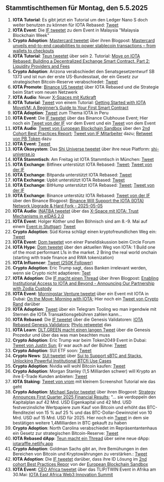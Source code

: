 ## Stammtischthemen für Montag, den 5.5.2025

1. **IOTA Tutorial**: Es gibt jetzt ein Tutorial um den Ledger Nano S doch weiter benutzen zu können für IOTA Rebased: [Tweet](https://x.com/Cigamatoi/status/1916882833949311245) 
2. **IOTA Event**: Die [IF tweetet](https://x.com/iota/status/1916905844517613646) zu dem Event in Malaysia "Malaysia Blockchain Week"
3. **Crypto Adoption**: [Mastercard tweetet](https://x.com/MastercardNews/status/1916896208187986114) über ihren Blogpost: [Mastercard unveils end-to-end capabilities to power stablecoin transactions – from wallets to checkouts](https://www.mastercard.com/news/press/2025/april/mastercard-unveils-end-to-end-capabilities-to-power-stablecoin-transactions-from-wallets-to-checkouts/)
4. **IOTA Tutorial**: [Teun tweetet](https://x.com/teunvw5/status/1916865321345876255) über sein 2. Tutorial: [Move on IOTA Rebased: Building a Decentralized Exchange Smart Contract. Part 2: Liquidity Providers and Fees](https://teunvw14.github.io/posts/iota-move-dex-pt2/)
5. **Crypto Adoption**: Arizona verabschiedet den Senatsgesetzentwurf SB 1373 und ist nun der erste US-Bundesstaat, der ein Gesetz zur strategischen Bitcoin-Reserve verabschiedet: [Tweet](https://x.com/SimplyBitcoinTV/status/1916962843599003812)
6. **IOTA Promote**: [Binance US tweetet](https://x.com/BinanceUS/status/1916981121511805093) über IOTA Rebased und die Strategie beim Start vom neuen Netzwerk
7. **IOTA Audio**: Neuer [X-Spaces mit Kutkraft](https://x.com/kutkraft/status/1917115467292152294)
8. **IOTA Tutorial**: [Tweet](https://x.com/zizicrypt/status/1916796912524538349) von einem Tutorial: [Getting Started with IOTA MoveVM: A Beginner’s Guide to Your First Smart Contract](https://medium.com/@cryptogrowthmarketer/getting-started-with-iota-movevm-a-beginners-guide-to-your-first-smart-contract-32e96bd51733)
9. **IOTA Adoption**: [Tweet](https://x.com/reht100/status/1916965311296786548) zum Thema IOTA in Peru
10. **IOTA Event**: Die [IF tweetet](https://x.com/iota/status/1917202214914768916) über das Binance Clubhouse Event; Hier noch ein [Tweet von der IF](https://x.com/iota/status/1917474004316626960) vor dem Event und ein [Tweet](https://x.com/iota/status/1917558691789709699) von dem Event
11. **IOTA Audio**: [Tweet von European Blockchain Sandbox](https://x.com/EuropeanSandbox/status/1917158733593088301) über den [2nd Cohort Best Practices Report](https://blockchain-observatory.ec.europa.eu/2nd-cohort-best-practices-report_en); [Tweet von IF Mitarbeiter](https://x.com/_tomjansson/status/1917219722766307706) dazu; [Retweet von PB Token](https://x.com/pbtokn/status/1917326820564939064) dazu
12. **IOTA Event**: [Tweet](https://x.com/ETOSPHERES/status/1917202825869693428)
13. **IOTA Ökosystem**: Das [Shi Universe tweetet](https://x.com/Shiuniverse/status/1917262543178928260) über ihre neue Platform: [shi-universe.io](https://shi-universe.io/)
14. **IOTA Stammtisch**: Am Freitag ist IOTA Stammtisch in München: [Tweet](https://x.com/IotaMunchen/status/1917299158429659303)
15. **IOTA Exchange**: Bitfinex unterstützt IOTA Rebased: [Tweet](https://x.com/GMZeusINV/status/1917252572420677930); [Tweet von der IF](https://x.com/iota/status/1918219597884301427)
16. **IOTA Exchange**: Bitpanda unterstützt IOTA Rebased: [Tweet](https://x.com/dlt_green/status/1917189650369724862)
17. **IOTA Exchange**: Upbit unterstützt IOTA Rebased: [Tweet](https://x.com/GMZeusINV/status/1917554165284495542)
18. **IOTA Exchange**: BitHump unterstützt IOTA Rebased: [Tweet](https://x.com/GMZeusINV/status/1918154756675064175); [Tweet von der IF](https://x.com/iota/status/1918206859279847674)
19. **IOTA Exchange**: Binance unterstütz IOTA Rebased: [Tweet von der IF](https://x.com/iota/status/1918190704075088113) über den Binance Blogpost: [Binance Will Support the IOTA (IOTA) Network Upgrade & Hard Fork - 2025-05-05](https://www.binance.com/en/support/announcement/detail/a18db274720642c0a0c20d477a431ad6)
20. **IOTA Audio**: [INATBA tweetet](https://x.com/INATBA_org/status/1917142457113890929) über das [X-Space mit IOTA: Trust Mechanisms in eIDAS 2.0](https://x.com/i/spaces/1kvKpyVERQgGE)
21. **IOTA Event**: Holger Köther und Ben Böhnisch sind am 8.-9. Mai auf einem [Event in Stuttgart](https://event.cyberlaend.eu/willkommen): [Tweet](https://x.com/ETOSPHERES/status/1917202825869693428)
22. **Crypto Adoption**: Süd Korea schlägt einen kryptofreundlichen Weg ein: [Tweet](https://x.com/BTC_Archive/status/1917165808364462147)
23. **IOTA Event**: [Dom tweetet](https://x.com/DomSchiener/status/1917252543392215250) von einer Paneldiskussion beim Circle Forum
24. **IOTA Hype**: [Dom tweetet](https://x.com/DomSchiener/status/1917250332729708753) über den aktuellen Weg von IOTA: 1 Build one of the most performant L1s in the market. 2 Bring the real world onchain (starting with trade finance and RWA tokenization)
25. **IOTA Influencer**: [Tweet (250K Follower)](https://x.com/QuintenFrancois/status/1917502934805266549)
26. **Crypto Adoption**: Eric Trump sagt, dass Banken irrelevant werden, wenn sie Crypto nicht adaptieren: [Teet](https://x.com/RWAwatchlist_/status/1917524349126598768)
27. **IOTA Adoption**: Die [IF macht einen Thread](https://x.com/iota/status/1917564600997839006) über ihren Blogpost: [Enabling Institutional Access to IOTA and Beyond - Announcing Our Partnership with Zodia Custody](https://blog.iota.org/iota-partnership-zodia/)
28. **IOTA Event**: [Morningstar Venture tweetet](https://x.com/Morningstar_VC/status/1917549281550164189) über ein Event mit IOTA in Dubai: [On the Move: Morning with IOTA](https://lu.ma/iota-37xdubai); Hier noch ein [Tweet von Crypto Rand](https://x.com/crypto_rand/status/1917840781664284716) darüber
29. **IOTA Adoption**: [Tweet](https://x.com/RodionVikol/status/1917569461223149614) über ein Telegram Tooling wo man irgendwie mit Sternen die IOTA Transaktionsgebühren zahlen kann...
30. **IOTA Rebased**: Die [IF tweetet](https://x.com/iota/status/1917926988989202578) über die Genesis Validatoren: [IOTA Rebased Genesis Validators](https://blog.iota.org/iota-rebased-genesis-validators/); [Phylo retweetet](https://x.com/PhyloIota/status/1917999118250909927) das
31. **IOTA Learn**: [DLT.GREEN macht einen langen Tweet](https://x.com/dlt_green/status/1917929540971827564) über die Genesis Prozedur und über das was man beachten muss
32. **Crypto Adoption**: Eric Trump war beim Token2049 Event in Dubai: [Tweet von Justin Sun](https://x.com/justinsuntron/status/1917965038578454875); Er war auch auf der Bühne: [Tweet](https://x.com/Cointelegraph/status/1917871139096822183)
33. **Crypto Adoption**: SUI ETF soon: [Tweet](https://x.com/matteodotsui/status/1917925925540286699)
34. **Crypto News**: [SUI tweetet](https://x.com/SuiNetwork/status/1917868560363167773) über [Sui to Support sBTC and Stacks, Unlocking Powerful Institutional BTCfi Use Cases](https://blog.sui.io/sbtc-stacks-btcfi/)
35. **Crypto Adoption**: Nvidia will wohl Bitcoin kaufen: [Tweet](https://x.com/cryptobeastreal/status/1917876267610943756)
36. **Crypto Adoption**: Morgan Stanley (1,5 Milliarden schwer) will Krypto an ihre E-Trade Kunden anbieten: [Tweet](https://x.com/BitcoinMagazine/status/1917895168117846510)
37. **IOTA Staking**: [Tweet von vrom](https://x.com/Vrom14286662/status/1918193631556411768) mit kleinem Screenshot Tutorial wie das geht
38. **Crypto Adoption**: [Michael Saylor tweetet](https://x.com/saylor/status/1918034658878513408) über ihren Blogpost: [Strategy Announces First Quarter 2025 Financial Results](https://www.strategy.com/press/strategy-announces-first-quarter-2025-financial-results_05-01-2025); "... sie verdoppeln den Kapitalplan auf 42 Mrd. USD Eigenkapital und 42 Mrd. USD festverzinsliche Wertpapiere zum Kauf von Bitcoin und erhöht das BTC-Renditeziel von 15 % auf 25 % und das BTC-Dollar-Gewinnziel von 10 Mrd. USD auf 15 Mrd. USD für 2025. Hier noch ein [Tweet](https://x.com/Saylorsatsire/status/1918282877227123193) in dem sie bestätigen weitere 1,4Milliarden in BTC gekauft zu haben
39. **Crypto Adoption**: North Carolina verabschiedet im Repräsentantenhaus ein Gesetz zur strategischen Bitcoin-Reserve: [Tweet](https://x.com/BTC_Archive/status/1917679972614856752)
40. **IOTA Rebased dApp**: [Teun macht ein Thread](https://x.com/teunvw5/status/1917567987273421140) über seine neue dApp: [iotaraffle.netlify.app](https://iotaraffle.netlify.app/)
41. **Crypto Adoption**: Goldman Sachs gibt an, ihre Bemühungen in den Bereichen von Bitcoin und Kryptowährungen zu verstärken.: [Tweet](https://x.com/BitcoinMagazine/status/1918274947912266078)
42. **IOTA Adoption**: Die [IF tweetet](https://x.com/iota/status/1918299859511021762) darüber, dass ihre ID Lösung im [2nd cohort Best Practices Repor](https://blockchain-observatory.ec.europa.eu/2nd-cohort-best-practices-report_en) von der [European Blockchain Sandbox](https://x.com/EuropeanSandbox)
43. **IOTA Event**: [CEO Africa tweetet](https://x.com/dx5ve/status/1918239884168376775) über das TLIP/TWIN Event in Afrika am 30.Mai: [IOTA East Africa Web3 Innovation Summit](https://lnkd.in/dqVPvBME)
   

